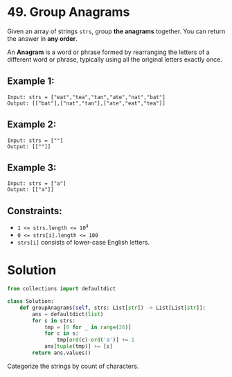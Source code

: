 # 49. Group Anagrams

Given an array of strings `strs`, group **the anagrams** together. You can return the answer in **any order**.

An **Anagram** is a word or phrase formed by rearranging the letters of a different word or phrase, typically using all the original letters exactly once.

## Example 1:
```
Input: strs = ["eat","tea","tan","ate","nat","bat"]
Output: [["bat"],["nat","tan"],["ate","eat","tea"]]
```

## Example 2:
```
Input: strs = [""]
Output: [[""]]
```

## Example 3:
```
Input: strs = ["a"]
Output: [["a"]]
```

## Constraints:
- <code>1 <= strs.length <= 10<sup>4</sup></code>
- `0 <= strs[i].length <= 100`
- `strs[i]` consists of lower-case English letters.

# Solution
```python
from collections import defaultdict

class Solution:
    def groupAnagrams(self, strs: List[str]) -> List[List[str]]:
        ans = defaultdict(list)
        for s in strs:
            tmp = [0 for _ in range(26)]
            for c in s:
                tmp[ord(c)-ord('a')] += 1
            ans[tuple(tmp)] += [s]
        return ans.values()
```
Categorize the strings by count of characters.
